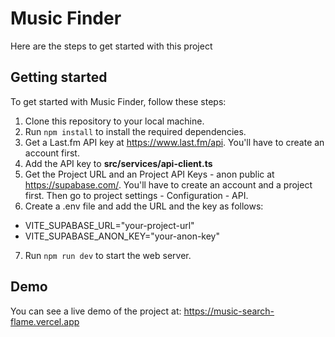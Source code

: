 # Music Finder

Here are the steps to get started with this project

## Getting started

To get started with Music Finder, follow these steps:

1. Clone this repository to your local machine.
2. Run `npm install` to install the required dependencies.
3. Get a Last.fm API key at https://www.last.fm/api. You'll have to create an account first. 
4. Add the API key to **src/services/api-client.ts**
5. Get the Project URL and an Project API Keys - anon public at https://supabase.com/. You'll have to create an account and a project first. Then go to project settings - Configuration - API.
6. Create a .env file and add the URL and the key as follows:
  - VITE_SUPABASE_URL="your-project-url"
  - VITE_SUPABASE_ANON_KEY="your-anon-key"
7. Run `npm run dev` to start the web server.

## Demo

You can see a live demo of the project at: https://music-search-flame.vercel.app
